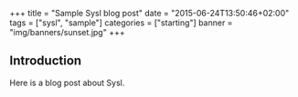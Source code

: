 +++
title = "Sample Sysl blog post"
date = "2015-06-24T13:50:46+02:00"
tags = ["sysl", "sample"]
categories = ["starting"]
banner = "img/banners/sunset.jpg"
+++

## Introduction

Here is a blog post about Sysl.
